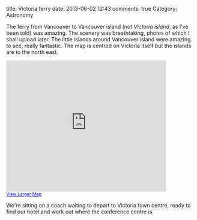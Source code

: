 title: Victoria ferry
date: 2013-06-02 12:43
comments: true
Category: Astronomy

The ferry from Vancouver to Vancouver island (not *Victoria island*, as I've been told) was amazing. The scenery was breathtaking, photos of which I shall upload later. The little islands around Vancouver island were amazing to see, really fantastic. The map is centred on Victoria itself but the islands are to the north east.

<iframe width="425" height="350" frameborder="0" scrolling="no" marginheight="0" marginwidth="0" src="https://maps.google.com/maps?f=q&amp;source=s_q&amp;hl=en&amp;geocode=&amp;q=48.4328+-123.3347&amp;aq=&amp;sll=48.736267,-123.318787&amp;sspn=1.132137,2.219238&amp;ie=UTF8&amp;ll=48.4328,-123.3347&amp;spn=1.136136,2.219238&amp;t=m&amp;z=9&amp;output=embed"></iframe><br /><small><a href="https://maps.google.com/maps?f=q&amp;source=embed&amp;hl=en&amp;geocode=&amp;q=48.4328+-123.3347&amp;aq=&amp;sll=48.736267,-123.318787&amp;sspn=1.132137,2.219238&amp;ie=UTF8&amp;ll=48.4328,-123.3347&amp;spn=1.136136,2.219238&amp;t=m&amp;z=9" style="color:#0000FF;text-align:left">View Larger Map</a></small>

We're sitting on a coach waiting to depart to Victoria town centre, ready to find our hotel and work out where the conference centre is. 
